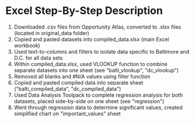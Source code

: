 # Excel Step-By-Step Description
1. Downloaded .csv files from Opportunity Atlas, converted to .xlsx files (located in original_data folder)
2. Copied and pasted datasets into compiled_data.xlsx (main Excel workbook)
3. Used text-to-columns and filters to isolate data specific to Baltimore and D.C. for all data sets
4. Within compiled_data.xlsx, used VLOOKUP function to combine separate datasets into one sheet (see "balti_vlookup", "dc_vlookup")
5. Removed all blanks and #N/A values using filter function
6. Copied and pasted compiled data into separate sheet ("balti_compiled_data", "dc_compiled_data")
7. Used Data Analysis Toolpack to complete regression analysis for both datasets, placed side-by-side on one sheet (see "regression")
8. Went through regression data to determine significant values, created simplified chart on "important_values" sheet
